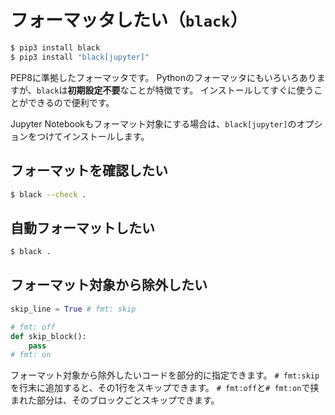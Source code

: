 # フォーマッタしたい（``black``）

```bash
$ pip3 install black
$ pip3 install "black[jupyter]"
```

PEP8に準拠したフォーマッタです。
Pythonのフォーマッタにもいろいろありますが、``black``は**初期設定不要**なことが特徴です。
インストールしてすぐに使うことができるので便利です。

Jupyter Notebookもフォーマット対象にする場合は、``black[jupyter]``のオプションをつけてインストールします。

## フォーマットを確認したい

```bash
$ black --check .
```

## 自動フォーマットしたい

```bash
$ black .
```

## フォーマット対象から除外したい

```python
skip_line = True # fmt: skip

# fmt: off
def skip_block():
    pass
# fmt: on
```

フォーマット対象から除外したいコードを部分的に指定できます。
``# fmt:skip``を行末に追加すると、その1行をスキップできます。
``# fmt:off``と``# fmt:on``で挟まれた部分は、そのブロックごとスキップできます。
